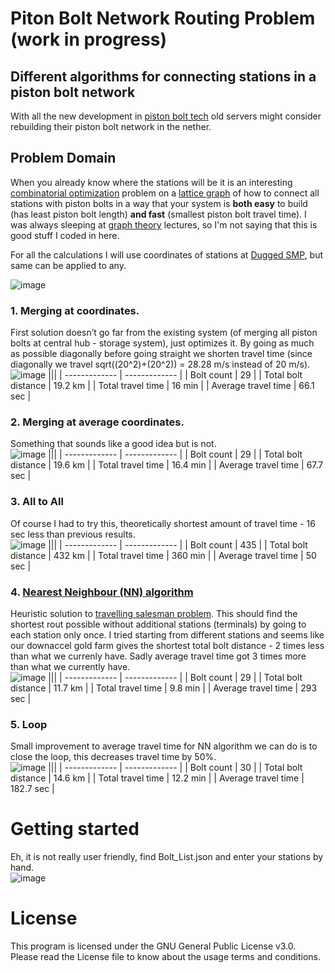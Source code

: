 # Piton Bolt Network Routing Problem (work in progress)
## Different algorithms for connecting stations in a piston bolt network

With all the new development in [piston bolt tech](https://youtube.com/playlist?list=PLI-RNUGw-AeRkX7MQm9ArljzVCuuSzg0y) old servers might consider rebuilding their piston bolt network in the nether.

## Problem Domain
When you already know where the stations will be it is an interesting [combinatorial optimization](https://en.wikipedia.org/wiki/Combinatorial_optimization) problem on a [lattice graph](https://en.wikipedia.org/wiki/Lattice_graph) of how to connect all stations with piston bolts in a way that your system is **both easy** to build (has least piston bolt length) **and fast** (smallest piston bolt travel time). I was always sleeping at [graph theory](https://en.wikipedia.org/wiki/Graph_theory) lectures, so I'm not saying that this is good stuff I coded in here.

For all the calculations I will use coordinates of stations at [Dugged SMP](https://redirect.dugged.net:8443/map/#Survival-Nether-Top/0/7/128/-442/64), but same can be applied to any.<br/>

![image](https://user-images.githubusercontent.com/103208695/176758019-9b6523cc-89e9-464a-837e-a7187b8d20b1.png)

### 1. Merging at coordinates.
First solution doesn’t go far from the existing system (of merging all piston bolts at central hub - storage system), just optimizes it. By going as much as possible diagonally before going straight we shorten travel time (since diagonally we travel sqrt((20^2)+(20^2)) = 28.28 m/s instead of 20 m/s).<br/>
![image](https://user-images.githubusercontent.com/103208695/176998754-63e4d135-e6cb-41ab-8d84-6db799609430.png)
|||
| ------------- | ------------- |
| Bolt count  | 29 |
| Total bolt distance  | 19.2 km  |
| Total travel time  | 16 min  |
| Average travel time  | 66.1 sec  |

### 2. Merging at average coordinates.
Something that sounds like a good idea but is not.<br/>
![image](https://user-images.githubusercontent.com/103208695/176998779-be364226-eeb7-4b0a-9324-64b2aabe47ba.png)
|||
| ------------- | ------------- |
| Bolt count  | 29 |
| Total bolt distance  | 19.6 km  |
| Total travel time  | 16.4 min  |
| Average travel time  | 67.7 sec  |

### 3. All to All
Of course I had to try this, theoretically shortest amount of travel time - 16 sec less than previous results.<br/>
![image](https://user-images.githubusercontent.com/103208695/176998799-48fed7fc-65a2-462a-a2dd-3bad63811843.png)
|||
| ------------- | ------------- |
| Bolt count  | 435 |
| Total bolt distance  | 432 km  |
| Total travel time  | 360 min  |
| Average travel time  | 50 sec  |

### 4. [Nearest Neighbour (NN) algorithm](https://en.wikipedia.org/wiki/Nearest_neighbour_algorithm)
Heuristic solution to [travelling salesman problem](https://en.wikipedia.org/wiki/Travelling_salesman_problem). This should find the shortest rout possible without additional stations (terminals) by going to each station only once. I tried starting from different stations and seems like our downaccel gold farm gives the shortest total bolt distance - 2 times less than what we currenly have. Sadly average travel time got 3 times more than what we currently have.<br/>
![image](https://user-images.githubusercontent.com/103208695/176998817-9e8a011d-32d2-4461-86ba-0584786e0263.png)
|||
| ------------- | ------------- |
| Bolt count  | 29 |
| Total bolt distance  | 11.7 km  |
| Total travel time  | 9.8 min  |
| Average travel time  | 293 sec  |

### 5. Loop
Small improvement to average travel time for NN algorithm we can do is to close the loop, this decreases travel time by 50%.<br/>
![image](https://user-images.githubusercontent.com/103208695/176998841-85e70cb8-453b-42c1-a045-5c47a00e5edd.png)
|||
| ------------- | ------------- |
| Bolt count  | 30 |
| Total bolt distance  | 14.6 km  |
| Total travel time  | 12.2 min  |
| Average travel time  | 182.7 sec  |

# Getting started
Eh, it is not really user friendly, find Bolt_List.json and enter your stations by hand.<br/>
![image](https://user-images.githubusercontent.com/103208695/176999826-1f5e58fc-1c66-46b0-b786-b07adbca8225.png)

# License
This program is licensed under the GNU General Public License v3.0. Please read the License file to know about the usage terms and conditions.

